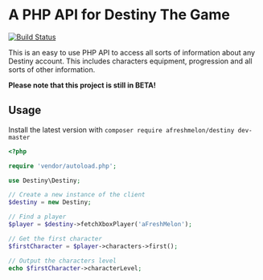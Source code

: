 A PHP API for Destiny The Game
===========

[![Build Status](https://travis-ci.org/aFreshMelon/destiny-php.svg)](https://travis-ci.org/aFreshMelon/destiny-php)

This is an easy to use PHP API to access all sorts of information about any Destiny account. 
This includes characters equipment, progression and all sorts of other information.

**Please note that this project is still in BETA!**

Usage
-----

Install the latest version with `composer require afreshmelon/destiny dev-master`

```php
<?php

require 'vendor/autoload.php';

use Destiny\Destiny;

// Create a new instance of the client
$destiny = new Destiny;

// Find a player
$player = $destiny->fetchXboxPlayer('aFreshMelon');

// Get the first character
$firstCharacter = $player->characters->first();

// Output the characters level
echo $firstCharacter->characterLevel;